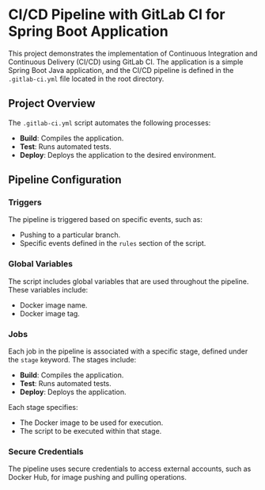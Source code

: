 # CI/CD Pipeline with GitLab CI for Spring Boot Application

This project demonstrates the implementation of Continuous Integration and Continuous Delivery (CI/CD) using GitLab CI. The application is a simple Spring Boot Java application, and the CI/CD pipeline is defined in the `.gitlab-ci.yml` file located in the root directory.

## Project Overview

The `.gitlab-ci.yml` script automates the following processes:
- **Build**: Compiles the application.
- **Test**: Runs automated tests.
- **Deploy**: Deploys the application to the desired environment.

## Pipeline Configuration

### Triggers
The pipeline is triggered based on specific events, such as:
- Pushing to a particular branch.
- Specific events defined in the `rules` section of the script.

### Global Variables
The script includes global variables that are used throughout the pipeline. These variables include:
- Docker image name.
- Docker image tag.

### Jobs
Each job in the pipeline is associated with a specific stage, defined under the `stage` keyword. The stages include:
- **Build**: Compiles the application.
- **Test**: Runs automated tests.
- **Deploy**: Deploys the application.

Each stage specifies:
- The Docker image to be used for execution.
- The script to be executed within that stage.

### Secure Credentials
The pipeline uses secure credentials to access external accounts, such as Docker Hub, for image pushing and pulling operations.